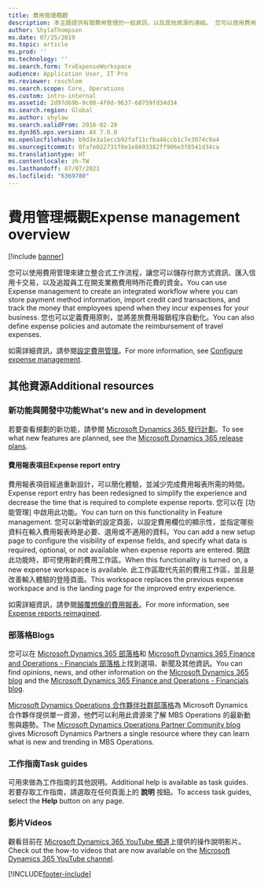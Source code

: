 ```yaml
---
title: 費用管理概觀
description: 本主題提供有關費用管理的一般資訊，以及其他資源的連結。 您可以使用費用管理來建立整合式工作流程，讓您可以儲存付款方式資訊、匯入信用卡交易，以及追蹤員工在開支業務費用時所花費的資金。
author: ShylaThompson
ms.date: 07/25/2019
ms.topic: article
ms.prod: ''
ms.technology: ''
ms.search.form: TrvExpenseWorkspace
audience: Application User, IT Pro
ms.reviewer: roschlom
ms.search.scope: Core, Operations
ms.custom: intro-internal
ms.assetid: 2d97d69b-9c08-4f0d-9637-68759fd34d34
ms.search.region: Global
ms.author: shylaw
ms.search.validFrom: 2016-02-28
ms.dyn365.ops.version: AX 7.0.0
ms.openlocfilehash: b9d3e3a1eccb92faf11cfba46ccb1c7e3074c9a4
ms.sourcegitcommit: 0fafe022731f0e1e8693382ff906e3f8541d34ca
ms.translationtype: HT
ms.contentlocale: zh-TW
ms.lasthandoff: 07/07/2021
ms.locfileid: "6369780"
---
```

# <a name="expense-management-overview"></a><span data-ttu-id="ca1b0-104">費用管理概觀</span><span class="sxs-lookup"><span data-stu-id="ca1b0-104">Expense management overview</span></span>

[!include [banner](../includes/banner.md)]

<span data-ttu-id="ca1b0-105">您可以使用費用管理來建立整合式工作流程，讓您可以儲存付款方式資訊、匯入信用卡交易，以及追蹤員工在開支業務費用時所花費的資金。</span><span class="sxs-lookup"><span data-stu-id="ca1b0-105">You can use Expense management to create an integrated workflow where you can store payment method information, import credit card transactions, and track the money that employees spend when they incur expenses for your business.</span></span> <span data-ttu-id="ca1b0-106">您也可以定義費用原則，並將差旅費用報銷程序自動化。</span><span class="sxs-lookup"><span data-stu-id="ca1b0-106">You can also define expense policies and automate the reimbursement of travel expenses.</span></span>

<span data-ttu-id="ca1b0-107">如需詳細資訊，請參閱[設定費用管理](plan-expense-management.md)。</span><span class="sxs-lookup"><span data-stu-id="ca1b0-107">For more information, see [Configure expense management](plan-expense-management.md).</span></span>

## <a name="additional-resources"></a><span data-ttu-id="ca1b0-108">其他資源</span><span class="sxs-lookup"><span data-stu-id="ca1b0-108">Additional resources</span></span>

### <a name="whats-new-and-in-development"></a><span data-ttu-id="ca1b0-109">新功能與開發中功能</span><span class="sxs-lookup"><span data-stu-id="ca1b0-109">What's new and in development</span></span>

<span data-ttu-id="ca1b0-110">若要查看規劃的新功能，請參閱 [Microsoft Dynamics 365 發行計劃](/dynamics365/release-plans/)。</span><span class="sxs-lookup"><span data-stu-id="ca1b0-110">To see what new features are planned, see the [Microsoft Dynamics 365 release plans](/dynamics365/release-plans/).</span></span>

#### <a name="expense-report-entry"></a><span data-ttu-id="ca1b0-111">費用報表項目</span><span class="sxs-lookup"><span data-stu-id="ca1b0-111">Expense report entry</span></span>

<span data-ttu-id="ca1b0-112">費用報表項目經過重新設計，可以簡化體驗，並減少完成費用報表所需的時間。</span><span class="sxs-lookup"><span data-stu-id="ca1b0-112">Expense report entry has been redesigned to simplify the experience and decrease the time that is required to complete expense reports.</span></span> <span data-ttu-id="ca1b0-113">您可以在 [功能管理] 中啟用此功能。</span><span class="sxs-lookup"><span data-stu-id="ca1b0-113">You can turn on this functionality in Feature management.</span></span> <span data-ttu-id="ca1b0-114">您可以新增新的設定頁面，以設定費用欄位的顯示性，並指定哪些資料在輸入費用報表時是必要、選用或不適用的資料。</span><span class="sxs-lookup"><span data-stu-id="ca1b0-114">You can add a new setup page to configure the visibility of expense fields, and specify what data is required, optional, or not available when expense reports are entered.</span></span> <span data-ttu-id="ca1b0-115">開啟此功能時，即可使用新的費用工作區。</span><span class="sxs-lookup"><span data-stu-id="ca1b0-115">When this functionality is turned on, a new expense workspace is available.</span></span> <span data-ttu-id="ca1b0-116">此工作區取代先前的費用工作區，並且是改善輸入體驗的登陸頁面。</span><span class="sxs-lookup"><span data-stu-id="ca1b0-116">This workspace replaces the previous expense workspace and is the landing page for the improved entry experience.</span></span>

<span data-ttu-id="ca1b0-117">如需詳細資訊，請參閱[顛覆想像的費用報表](ExpenseWorkspaceNew.md)。</span><span class="sxs-lookup"><span data-stu-id="ca1b0-117">For more information, see [Expense reports reimagined](ExpenseWorkspaceNew.md).</span></span>

### <a name="blogs"></a><span data-ttu-id="ca1b0-118">部落格</span><span class="sxs-lookup"><span data-stu-id="ca1b0-118">Blogs</span></span>

<span data-ttu-id="ca1b0-119">您可以在 [Microsoft Dynamics 365 部落格](https://community.dynamics.com/b/msftdynamicsblog?c=Enterprise)和 [Microsoft Dynamics 365 Finance and Operations - Financials 部落格](https://community.dynamics.com/365/financeandoperations/b/financials)上找到選項、新聞及其他資訊。</span><span class="sxs-lookup"><span data-stu-id="ca1b0-119">You can find opinions, news, and other information on the [Microsoft Dynamics 365 blog](https://community.dynamics.com/b/msftdynamicsblog?c=Enterprise) and the [Microsoft Dynamics 365 Finance and Operations - Financials blog](https://community.dynamics.com/365/financeandoperations/b/financials).</span></span>

<span data-ttu-id="ca1b0-120">[Microsoft Dynamics Operations 合作夥伴社群部落格](https://community.dynamics.com/partner/b/operationspartnercommunityblog)為 Microsoft Dynamics 合作夥伴提供單一資源，他們可以利用此資源來了解 MBS Operations 的最新動態與趨勢。</span><span class="sxs-lookup"><span data-stu-id="ca1b0-120">The [Microsoft Dynamics Operations Partner Community blog](https://community.dynamics.com/partner/b/operationspartnercommunityblog) gives Microsoft Dynamics Partners a single resource where they can learn what is new and trending in MBS Operations.</span></span>

### <a name="task-guides"></a><span data-ttu-id="ca1b0-121">工作指南</span><span class="sxs-lookup"><span data-stu-id="ca1b0-121">Task guides</span></span>

<span data-ttu-id="ca1b0-122">可用來做為工作指南的其他説明。</span><span class="sxs-lookup"><span data-stu-id="ca1b0-122">Additional help is available as task guides.</span></span> <span data-ttu-id="ca1b0-123">若要存取工作指南，請選取在任何頁面上的 **說明** 按鈕。</span><span class="sxs-lookup"><span data-stu-id="ca1b0-123">To access task guides, select the **Help** button on any page.</span></span>

### <a name="videos"></a><span data-ttu-id="ca1b0-124">影片</span><span class="sxs-lookup"><span data-stu-id="ca1b0-124">Videos</span></span>

<span data-ttu-id="ca1b0-125">觀看目前在 [Microsoft Dynamics 365 YouTube 頻道](https://www.youtube.com/channel/UCJGCg4rB3QSs8y_1FquelBQ)上提供的操作說明影片。</span><span class="sxs-lookup"><span data-stu-id="ca1b0-125">Check out the how-to videos that are now available on the [Microsoft Dynamics 365 YouTube channel](https://www.youtube.com/channel/UCJGCg4rB3QSs8y_1FquelBQ).</span></span>


[!INCLUDE[footer-include](../includes/footer-banner.md)]